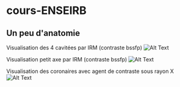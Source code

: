 # cours-ENSEIRB

## Un peu d'anatomie

Visualisation des 4 cavitées par IRM (contraste bssfp)
![Alt Text](https://scmr.org/resource/resmgr/cow_images/2017/RV_Infarct_CMR_4_CH_SSFP.gif)

Visualisation petit axe par IRM (contraste bssfp)
![Alt Text](https://scmr.org/resource/resmgr/cow_images/2017/RV_Infarct_CMR_SA_SSFP_2.gif)

Visualisation des coronaires avec agent de contraste sous rayon X
![Alt Text](https://scmr.org/resource/resmgr/cow_images/2017/RV_Infarct_RCx_Angiogram_Ini.gif)
